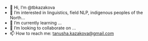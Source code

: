 - 👋 Hi, I’m @tbkazakova
- 👀 I’m interested in linguistics, field NLP, indigenous peoples of the North...
- 🌱 I’m currently learning ...
- 💞️ I’m looking to collaborate on ...
- 📫 How to reach me: tanusha.kazakova@gmail.com

<!---
tbkazakova/tbkazakova is a ✨ special ✨ repository because its `README.md` (this file) appears on your GitHub profile.
You can click the Preview link to take a look at your changes.
--->

